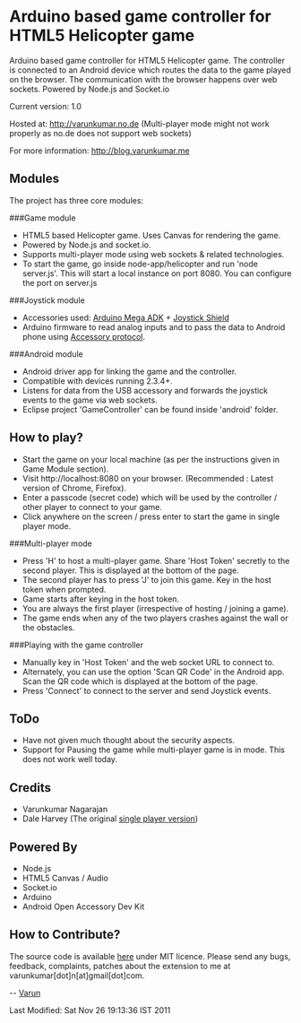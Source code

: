 Arduino based game controller for HTML5 Helicopter game
========================================================
Arduino based game controller for HTML5 Helicopter game. The controller is connected to an Android device which routes the data to the game played on the browser. The communication with the browser happens over web sockets. Powered by Node.js and Socket.io

Current version: 1.0

Hosted at: http://varunkumar.no.de (Multi-player mode might not work properly as no.de does not support web sockets)

For more information: http://blog.varunkumar.me

Modules
--------
The project has three core modules:

###Game module
- HTML5 based Helicopter game. Uses Canvas for rendering the game.
- Powered by Node.js and socket.io.
- Supports multi-player mode using web sockets & related technologies.
- To start the game, go inside node-app/helicopter and run 'node server.js'. This will start a local instance on port 8080. You can configure the port on server.js

###Joystick module
- Accessories used: [Arduino Mega ADK](http://www.arduino.cc/en/Main/ArduinoBoardADK) + [Joystick Shield](http://simplelabs.co.in/content/joystick-shield-fully-assembled)
- Arduino firmware to read analog inputs and to pass the data to Android phone using [Accessory protocol](http://developer.android.com/guide/topics/usb/adk.html).

###Android module
- Android driver app for linking the game and the controller.
- Compatible with devices running 2.3.4+.
- Listens for data from the USB accessory and forwards the joystick events to the game via web sockets.
- Eclipse project 'GameController' can be found inside 'android' folder.

How to play?
------------
- Start the game on your local machine (as per the instructions given in Game Module section).
- Visit http://localhost:8080 on your browser. (Recommended : Latest version of Chrome, Firefox).
- Enter a passcode (secret code) which will be used by the controller / other player to connect to your game.
- Click anywhere on the screen / press enter to start the game in single player mode.

###Multi-player mode
- Press 'H' to host a multi-player game. Share 'Host Token' secretly to the second player. This is displayed at the bottom of the page.
- The second player has to press 'J' to join this game. Key in the host token when prompted. 
- Game starts after keying in the host token. 
- You are always the first player (irrespective of hosting / joining a game).
- The game ends when any of the two players crashes against the wall or the obstacles.

###Playing with the game controller
- Manually key in 'Host Token' and the web socket URL to connect to. 
- Alternately, you can use the option 'Scan QR Code' in the Android app. Scan the QR code which is displayed at the bottom of the page.
- Press 'Connect' to connect to the server and send Joystick events.

ToDo
----
- Have not given much thought about the security aspects.
- Support for Pausing the game while multi-player game is in mode. This does not work well today.

Credits
-------
- Varunkumar Nagarajan
- Dale Harvey (The original [single player version](http://arandomurl.com/2010/08/05/html5-helicopter.html))

Powered By
----------
- Node.js
- HTML5 Canvas / Audio
- Socket.io
- Arduino
- Android Open Accessory Dev Kit

How to Contribute?
------------------
The source code is available [here](https://github.com/varunkumar/arduino-game-controller) under MIT licence. Please send any bugs, feedback, complaints, patches about the extension to me at varunkumar[dot]n[at]gmail[dot]com.

-- [Varun](http://www.varunkumar.me)

Last Modified: Sat Nov 26 19:13:36 IST 2011
